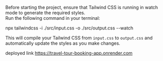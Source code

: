 Before starting the project, ensure that Tailwind CSS is running in watch mode to generate the required styles.  
Run the following command in your terminal:


npx tailwindcss -i ./src/input.css -o ./src/output.css --watch


This will compile your Tailwind CSS from `input.css` to `output.css` and automatically update the styles as you make changes.

deployed link https://travel-tour-booking-app.onrender.com